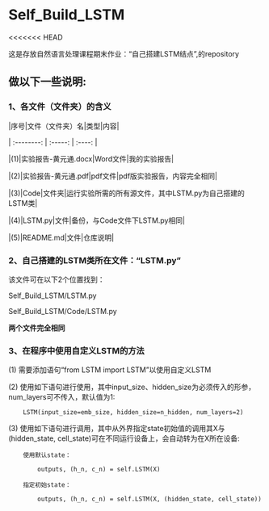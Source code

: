 # Self_Build_LSTM

<<<<<<< HEAD

 这是存放自然语言处理课程期末作业：“自己搭建LSTM结点”,的repository
 
## **做以下一些说明:**

### 1、各文件（文件夹）的含义

|序号|文件（文件夹）名|类型|内容|

| :--------:   | :-----:  | :----: |

|(1)|实验报告-黄元通.docx|Word文件|我的实验报告|

|(2)|实验报告-黄元通.pdf|pdf文件|pdf版实验报告，内容完全相同|

|(3)|Code|文件夹|运行实验所需的所有源文件，其中LSTM.py为自己搭建的LSTM类|

|(4)|LSTM.py|文件|备份，与Code文件下LSTM.py相同|

|(5)|README.md|文件|仓库说明|

### 2、自己搭建的LSTM类所在文件：“LSTM.py”

该文件可在以下2个位置找到：

Self_Build_LSTM/LSTM.py

Self_Build_LSTM/Code/LSTM.py

  **两个文件完全相同**
   
### 3、在程序中使用自定义LSTM的方法

(1) 需要添加语句“from LSTM import LSTM”以使用自定义LSTM

(2) 使用如下语句进行使用，其中input_size、hidden_size为必须传入的形参，num_layers可不传入，默认值为1:

        LSTM(input_size=emb_size, hidden_size=n_hidden, num_layers=2)

(3) 使用如下语句进行调用，其中从外界指定state初始值的调用其X与(hidden_state, cell_state)可在不同运行设备上，会自动转为在X所在设备:

        使用默认state：

            outputs, (h_n, c_n) = self.LSTM(X)

        指定初始state：

            outputs, (h_n, c_n) = self.LSTM(X, (hidden_state, cell_state))